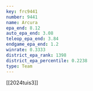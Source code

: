 ```yaml
---
key: frc9441
number: 9441
name: Arcura
epa_end: 8.12
auto_epa_end: 3.08
teleop_epa_end: 3.84
endgame_epa_end: 1.2
winrate: 0.3333
district_epa_rank: 1398
district_epa_percentile: 0.2238
type: Team
---
```

[[2024tuis3]]
